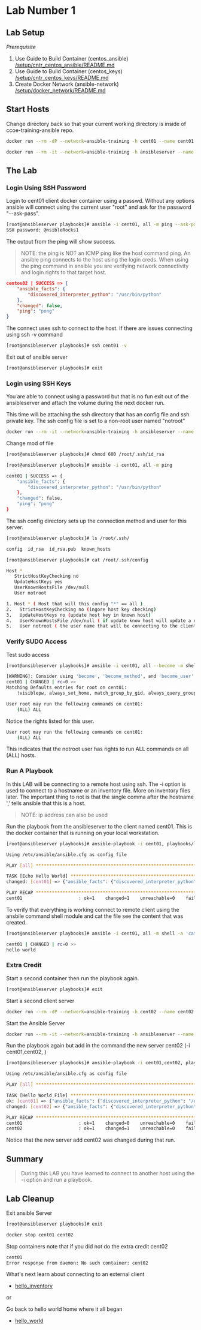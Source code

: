 # Lab Number 1

## Lab Setup

*_Prerequisite_*

1. Use Guide to Build Container (centos_ansible) [/setup/cntr_centos_ansible/README.md](/setup/cntr_centos_ansible/README.md)
1. Use Guide to Build Container (centos_keys) [/setup/cntr_centos_keys/README.md](/setup/cntr_centos_keys/README.md)
1. Create Docker Network (ansible-network) [/setup/docker_network/README.md](/setup/docker_network/README.md)

## Start Hosts

Change directory back so that your current working directory is inside of ccoe-training-ansible repo.

```bash
docker run --rm -dP --network=ansible-training -h cent01 --name cent01 centos_keys
```

```bash
docker run --rm -it --network=ansible-training -h ansibleserver --name ansibleserver -v "${PWD}:/ansible/playbooks" -v "${PWD}/infra_files/ssh_config:/root/.ssh/config" centos_ansible:latest bash
```

## The Lab

### Login Using SSH Password 

Login to cent01 client docker container using a passwd.  Without any options ansible will connect using the current user "root" and ask for the password "--ask-pass".

```bash
[root@ansibleserver playbooks]# ansible -i cent01, all -m ping --ask-pass
SSH password: @nsibleRocks1
```

The output from the ping will show success.

> NOTE: the ping is NOT an ICMP ping like the host command ping.  An ansible ping connects to the host using the login creds.  When using the ping command in ansible you are verifying network connectivity and login rights to that target host.

```json
centos02 | SUCCESS => {
    "ansible_facts": {
        "discovered_interpreter_python": "/usr/bin/python"
    },
    "changed": false,
    "ping": "pong"
}
```

The connect uses ssh to connect to the host. If there are issues connecting using ssh -v command

```bash
[root@ansibleserver playbooks]# ssh cent01 -v
```

Exit out of ansible server

```bash
[root@ansibleserver playbooks]# exit
```

### Login using SSH Keys

You are able to connect using a password but that is no fun exit out of the ansibleserver and attach the volume during the next docker run.

This time will be attaching the ssh directory that has an config file and ssh private key.  The ssh config file is set to a non-root user named "notroot"

```bash
docker run --rm -it --network=ansible-training -h ansibleserver --name ansibleserver -v "${PWD}:/ansible/playbooks" -v "${PWD}/infra_files/ssh:/root/.ssh" centos_ansible:latest bash
```

Change mod of file

```bash
[root@ansibleserver playbooks]# chmod 600 /root/.ssh/id_rsa
```

```bash
[root@ansibleserver playbooks]# ansible -i cent01, all -m ping 
```

```bash
cent01 | SUCCESS => {
    "ansible_facts": {
        "discovered_interpreter_python": "/usr/bin/python"
    }, 
    "changed": false, 
    "ping": "pong"
}
```

The ssh config directory sets up the connection method and user for this server.

```bash
[root@ansibleserver playbooks]# ls /root/.ssh/
```

```bash
config  id_rsa  id_rsa.pub  known_hosts
```

```bash
[root@ansibleserver playbooks]# cat /root/.ssh/config
```

```bash
Host *
   StrictHostKeyChecking no
   UpdateHostKeys yes
   UserKnownHostsFile /dev/null 
   User notroot
```

```bash
1. Host * ( Host that will this config "*" == all )
2.   StrictHostKeyChecking no (ingore host key checking) 
3.   UpdateHostKeys no (update host key in known host)
4.   UserKnownHostsFile /dev/null ( if update know host will update a null file)
5.   User notroot ( the user name that will be connecting to the client )
```

### Verify SUDO Access

Test sudo access 

```bash
[root@ansibleserver playbooks]# ansible -i cent01, all --become -m shell -a 'sudo -l'
```

```bash
[WARNING]: Consider using 'become', 'become_method', and 'become_user' rather than running sudo
cent01 | CHANGED | rc=0 >>
Matching Defaults entries for root on cent01:
    !visiblepw, always_set_home, match_group_by_gid, always_query_group_plugin, env_reset, env_keep="COLORS DISPLAY HOSTNAME HISTSIZE KDEDIR LS_COLORS", env_keep+="MAIL PS1 PS2 QTDIR USERNAME LANG LC_ADDRESS LC_CTYPE", env_keep+="LC_COLLATE LC_IDENTIFICATION LC_MEASUREMENT LC_MESSAGES", env_keep+="LC_MONETARY LC_NAME LC_NUMERIC LC_PAPER LC_TELEPHONE", env_keep+="LC_TIME LC_ALL LANGUAGE LINGUAS _XKB_CHARSET XAUTHORITY", secure_path=/sbin\:/bin\:/usr/sbin\:/usr/bin

User root may run the following commands on cent01:
    (ALL) ALL
```

Notice the rights listed for this user.  

```bash
User root may run the following commands on cent01:
    (ALL) ALL
```

This indicates that the notroot user has rights to run ALL commands on all (ALL) hosts.

### Run A Playbook

In this LAB will be connecting to a remote host using ssh.  The -i option is used to connect to a hostname or an inventory file.  More on inventory files later.  The important thing to not is that the single comma after the hostname ',' tells ansible that this is a host.  

> NOTE: ip address can also be used

Run the playbook from the ansibleserver to the client named cent01.  This is the docker container that is running on your local workstation. 

```bash
[root@ansibleserver playbooks]# ansible-playbook -i cent01, playbooks/lab_hello_world_file.yml -v
```

```bash
Using /etc/ansible/ansible.cfg as config file

PLAY [all] **********************************************************************************************************************************

TASK [Echo Hello World] *********************************************************************************************************************
changed: [cent01] => {"ansible_facts": {"discovered_interpreter_python": "/usr/bin/python"}, "changed": true, "checksum": "22596363b3de40b06f981fb85d82312e8c0ed511", "dest": "/tmp/hello_world_test.txt", "gid": 1000, "group": "notroot", "md5sum": "6f5902ac237024bdd0c176cb93063dc4", "mode": "0664", "owner": "notroot", "size": 12, "src": "/home/notroot/.ansible/tmp/ansible-tmp-1614024837.18-1649-96181922472341/source", "state": "file", "uid": 1000}

PLAY RECAP **********************************************************************************************************************************
cent01                     : ok=1    changed=1    unreachable=0    failed=0    skipped=0    rescued=0    ignored=0   

```

To verify that everything is working connect to remote client using the ansbile command shell module and cat the file see the content that was created. 

```bash
[root@ansibleserver playbooks]# ansible -i cent01, all -m shell -a 'cat /tmp/hello_world_test.txt'
```

```bash
cent01 | CHANGED | rc=0 >>
hello world
```

### Extra Credit

Start a second container then run the playbook again. 

```bash
[root@ansibleserver playbooks]# exit 
```

Start a second client server 

```bash
docker run --rm -dP --network=ansible-training -h cent02 --name cent02 centos_keys
```

Start the Ansible Server

```bash
docker run --rm -it --network=ansible-training -h ansibleserver --name ansibleserver -v $"{PWD}:/ansible/playbooks" -v $"{PWD}/infra_files/ssh:/root/.ssh" centos_ansible:latest bash
```

Run the playbook again but add in the command the new server cent02 (-i cent01,cent02, )

```bash
[root@ansibleserver playbooks]# ansible-playbook -i cent01,cent02, playbooks/lab_hello_world_file.yml -v
```

```bash
Using /etc/ansible/ansible.cfg as config file

PLAY [all] **********************************************************************************************************************************

TASK [Hello World File] *********************************************************************************************************************
ok: [cent01] => {"ansible_facts": {"discovered_interpreter_python": "/usr/bin/python"}, "changed": false, "checksum": "22596363b3de40b06f981fb85d82312e8c0ed511", "dest": "/tmp/hello_world_test.txt", "gid": 1000, "group": "notroot", "mode": "0664", "owner": "notroot", "path": "/tmp/hello_world_test.txt", "size": 12, "state": "file", "uid": 1000}
changed: [cent02] => {"ansible_facts": {"discovered_interpreter_python": "/usr/bin/python"}, "changed": true, "checksum": "22596363b3de40b06f981fb85d82312e8c0ed511", "dest": "/tmp/hello_world_test.txt", "gid": 1000, "group": "notroot", "md5sum": "6f5902ac237024bdd0c176cb93063dc4", "mode": "0664", "owner": "notroot", "size": 12, "src": "/home/notroot/.ansible/tmp/ansible-tmp-1614025768.83-56-230297983267282/source", "state": "file", "uid": 1000}

PLAY RECAP **********************************************************************************************************************************
cent01                     : ok=1    changed=0    unreachable=0    failed=0    skipped=0    rescued=0    ignored=0   
cent02                     : ok=1    changed=1    unreachable=0    failed=0    skipped=0    rescued=0    ignored=0   
```

Notice that the new server add cent02 was changed during that run.


## Summary

> During this LAB you have learned to connect to another host using the -i option and run a playbook.  

## Lab Cleanup 

Exit ansible Server

```bash
[root@ansibleserver playbooks]# exit 
```

```bash
docker stop cent01 cent02
```

Stop containers note that if you did not do the extra credit cent02

```bash
cent01
Error response from daemon: No such container: cent02
```

What's next learn about connecting to an external client

* [hello_inventory](../2.hello_inventory/README.md)

or

Go back to hello world home where it all began

* [hello_world](/)
